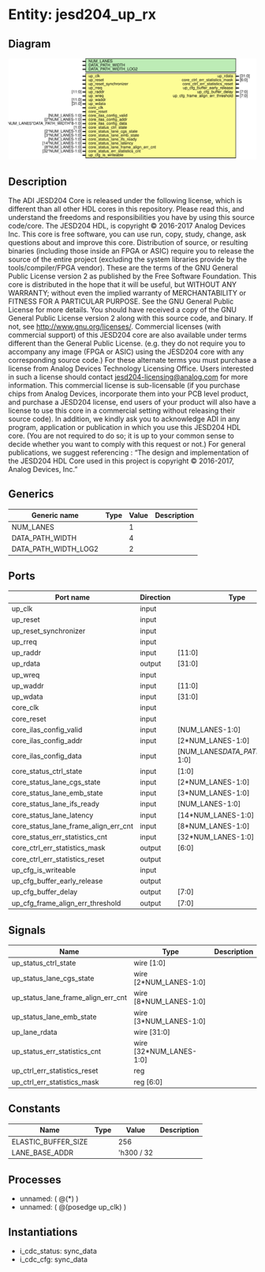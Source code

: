 # Entity: jesd204_up_rx

## Diagram

![Diagram](jesd204_up_rx.svg "Diagram")
## Description

The ADI JESD204 Core is released under the following license, which is
 different than all other HDL cores in this repository.
 Please read this, and understand the freedoms and responsibilities you have
 by using this source code/core.
 The JESD204 HDL, is copyright © 2016-2017 Analog Devices Inc.
 This core is free software, you can use run, copy, study, change, ask
 questions about and improve this core. Distribution of source, or resulting
 binaries (including those inside an FPGA or ASIC) require you to release the
 source of the entire project (excluding the system libraries provide by the
 tools/compiler/FPGA vendor). These are the terms of the GNU General Public
 License version 2 as published by the Free Software Foundation.
 This core  is distributed in the hope that it will be useful, but WITHOUT ANY
 WARRANTY; without even the implied warranty of MERCHANTABILITY or FITNESS FOR
 A PARTICULAR PURPOSE. See the GNU General Public License for more details.
 You should have received a copy of the GNU General Public License version 2
 along with this source code, and binary.  If not, see
 <http://www.gnu.org/licenses/>.
 Commercial licenses (with commercial support) of this JESD204 core are also
 available under terms different than the General Public License. (e.g. they
 do not require you to accompany any image (FPGA or ASIC) using the JESD204
 core with any corresponding source code.) For these alternate terms you must
 purchase a license from Analog Devices Technology Licensing Office. Users
 interested in such a license should contact jesd204-licensing@analog.com for
 more information. This commercial license is sub-licensable (if you purchase
 chips from Analog Devices, incorporate them into your PCB level product, and
 purchase a JESD204 license, end users of your product will also have a
 license to use this core in a commercial setting without releasing their
 source code).
 In addition, we kindly ask you to acknowledge ADI in any program, application
 or publication in which you use this JESD204 HDL core. (You are not required
 to do so; it is up to your common sense to decide whether you want to comply
 with this request or not.) For general publications, we suggest referencing :
 “The design and implementation of the JESD204 HDL Core used in this project
 is copyright © 2016-2017, Analog Devices, Inc.”
 
## Generics

| Generic name         | Type | Value | Description |
| -------------------- | ---- | ----- | ----------- |
| NUM_LANES            |      | 1     |             |
| DATA_PATH_WIDTH      |      | 4     |             |
| DATA_PATH_WIDTH_LOG2 |      | 2     |             |
## Ports

| Port name                            | Direction | Type                              | Description |
| ------------------------------------ | --------- | --------------------------------- | ----------- |
| up_clk                               | input     |                                   |             |
| up_reset                             | input     |                                   |             |
| up_reset_synchronizer                | input     |                                   |             |
| up_rreq                              | input     |                                   |             |
| up_raddr                             | input     | [11:0]                            |             |
| up_rdata                             | output    | [31:0]                            |             |
| up_wreq                              | input     |                                   |             |
| up_waddr                             | input     | [11:0]                            |             |
| up_wdata                             | input     | [31:0]                            |             |
| core_clk                             | input     |                                   |             |
| core_reset                           | input     |                                   |             |
| core_ilas_config_valid               | input     | [NUM_LANES-1:0]                   |             |
| core_ilas_config_addr                | input     | [2*NUM_LANES-1:0]                 |             |
| core_ilas_config_data                | input     | [NUM_LANES*DATA_PATH_WIDTH*8-1:0] |             |
| core_status_ctrl_state               | input     | [1:0]                             |             |
| core_status_lane_cgs_state           | input     | [2*NUM_LANES-1:0]                 |             |
| core_status_lane_emb_state           | input     | [3*NUM_LANES-1:0]                 |             |
| core_status_lane_ifs_ready           | input     | [NUM_LANES-1:0]                   |             |
| core_status_lane_latency             | input     | [14*NUM_LANES-1:0]                |             |
| core_status_lane_frame_align_err_cnt | input     | [8*NUM_LANES-1:0]                 |             |
| core_status_err_statistics_cnt       | input     | [32*NUM_LANES-1:0]                |             |
| core_ctrl_err_statistics_mask        | output    | [6:0]                             |             |
| core_ctrl_err_statistics_reset       | output    |                                   |             |
| up_cfg_is_writeable                  | input     |                                   |             |
| up_cfg_buffer_early_release          | output    |                                   |             |
| up_cfg_buffer_delay                  | output    | [7:0]                             |             |
| up_cfg_frame_align_err_threshold     | output    | [7:0]                             |             |
## Signals

| Name                               | Type                    | Description |
| ---------------------------------- | ----------------------- | ----------- |
| up_status_ctrl_state               | wire [1:0]              |             |
| up_status_lane_cgs_state           | wire [2*NUM_LANES-1:0]  |             |
| up_status_lane_frame_align_err_cnt | wire [8*NUM_LANES-1:0]  |             |
| up_status_lane_emb_state           | wire [3*NUM_LANES-1:0]  |             |
| up_lane_rdata                      | wire [31:0]             |             |
| up_status_err_statistics_cnt       | wire [32*NUM_LANES-1:0] |             |
| up_ctrl_err_statistics_reset       | reg                     |             |
| up_ctrl_err_statistics_mask        | reg [6:0]               |             |
## Constants

| Name                | Type | Value      | Description |
| ------------------- | ---- | ---------- | ----------- |
| ELASTIC_BUFFER_SIZE |      | 256        |             |
| LANE_BASE_ADDR      |      | 'h300 / 32 |             |
## Processes
- unnamed: ( @(*) )
- unnamed: ( @(posedge up_clk) )
## Instantiations

- i_cdc_status: sync_data
- i_cdc_cfg: sync_data

